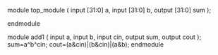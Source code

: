 module top_module (
    input [31:0] a,
    input [31:0] b,
    output [31:0] sum
);


endmodule

  
module add1 ( input a, input b, input cin, output sum, output cout );
sum=a^b^cin;
cout=(a&cin)|(b&cin)|(a&b);
endmodule